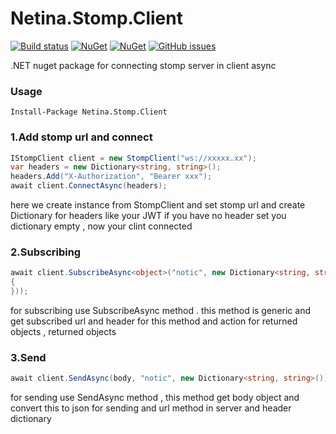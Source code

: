 # Netina.Stomp.Client

[![Build status](https://ci.appveyor.com/api/projects/status/166elreftg7pc62g?svg=true)](https://ci.appveyor.com/project/mrmohande3/inet-stomp-client)
[![NuGet](https://img.shields.io/nuget/v/Netina.Stomp.Client.svg)](https://www.nuget.org/packages/Netina.Stomp.Client/)
[![NuGet](https://img.shields.io/nuget/dt/Netina.Stomp.Client.svg)](https://www.nuget.org/packages/Netina.Stomp.Client/)
[![GitHub issues](https://img.shields.io/github/issues/Netina/iNet.Stomp.Client.svg)](https://github.com/Netina/iNet.Stomp.Client/issues)

.NET nuget package for connecting stomp server in client async

### Usage
    Install-Package Netina.Stomp.Client
    
### 1.Add stomp url and connect
```C#
IStompClient client = new StompClient("ws://xxxxx.xx");
var headers = new Dictionary<string, string>();
headers.Add("X-Authorization", "Bearer xxx");
await client.ConnectAsync(headers);
```
here we create instance from StompClient and set stomp url and create Dictionary for headers like your JWT if you have no header set you dictionary empty , now your clint connected
### 2.Subscribing
```C#
await client.SubscribeAsync<object>("notic", new Dictionary<string, string>(), ((sender, dto) =>
{
}));
```
for subscribing use SubscribeAsync method . this method is generic and get subscribed url and header for this method and action for returned objects , returned objects 

### 3.Send
```C#
await client.SendAsync(body, "notic", new Dictionary<string, string>());
```
for sending use SendAsync method , this method get body object and convert this to json for sending and url method in server and header dictionary 

